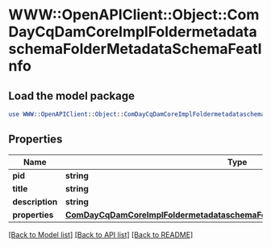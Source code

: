 # WWW::OpenAPIClient::Object::ComDayCqDamCoreImplFoldermetadataschemaFolderMetadataSchemaFeatInfo

## Load the model package
```perl
use WWW::OpenAPIClient::Object::ComDayCqDamCoreImplFoldermetadataschemaFolderMetadataSchemaFeatInfo;
```

## Properties
Name | Type | Description | Notes
------------ | ------------- | ------------- | -------------
**pid** | **string** |  | [optional] 
**title** | **string** |  | [optional] 
**description** | **string** |  | [optional] 
**properties** | [**ComDayCqDamCoreImplFoldermetadataschemaFolderMetadataSchemaFeatProperties**](ComDayCqDamCoreImplFoldermetadataschemaFolderMetadataSchemaFeatProperties.md) |  | [optional] 

[[Back to Model list]](../README.md#documentation-for-models) [[Back to API list]](../README.md#documentation-for-api-endpoints) [[Back to README]](../README.md)


